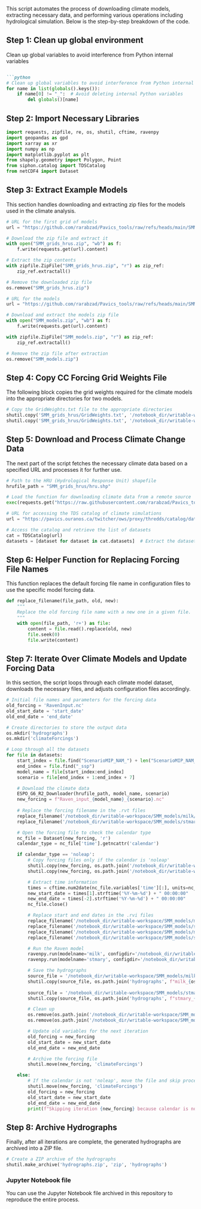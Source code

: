 This script automates the process of downloading climate models, extracting necessary data, and performing various operations including hydrological simulation. Below is the step-by-step breakdown of the code.

## Step 1: Clean up global environment
Clean up global variables to avoid interference from Python internal variables
```markdown

```python
# Clean up global variables to avoid interference from Python internal variables
for name in list(globals().keys()):
    if name[0] != "_":  # Avoid deleting internal Python variables
        del globals()[name]
```

## Step 2: Import Necessary Libraries

```python
import requests, zipfile, re, os, shutil, cftime, ravenpy
import geopandas as gpd
import xarray as xr
import numpy as np
import matplotlib.pyplot as plt
from shapely.geometry import Polygon, Point
from siphon.catalog import TDSCatalog
from netCDF4 import Dataset
```

## Step 3: Extract Example Models

This section handles downloading and extracting zip files for the models used in the climate analysis.

```python
# URL for the first grid of models
url = "https://github.com/rarabzad/Pavics_tools/raw/refs/heads/main/SMM_grids_hrus.zip"

# Download the zip file and extract it
with open("SMM_grids_hrus.zip", "wb") as f:
    f.write(requests.get(url).content)

# Extract the zip contents
with zipfile.ZipFile("SMM_grids_hrus.zip", "r") as zip_ref:
    zip_ref.extractall()

# Remove the downloaded zip file
os.remove("SMM_grids_hrus.zip")

# URL for the models
url = "https://github.com/rarabzad/Pavics_tools/raw/refs/heads/main/SMM_models.zip"

# Download and extract the models zip file
with open("SMM_models.zip", "wb") as f:
    f.write(requests.get(url).content)

with zipfile.ZipFile("SMM_models.zip", "r") as zip_ref:
    zip_ref.extractall()

# Remove the zip file after extraction
os.remove("SMM_models.zip")
```

## Step 4: Copy CC Forcing Grid Weights File

The following block copies the grid weights required for the climate models into the appropriate directories for two models.

```python
# Copy the GridWeights.txt file to the appropriate directories
shutil.copy('SMM_grids_hrus/GridWeights.txt', '/notebook_dir/writable-workspace/SMM_models/milk/input/')
shutil.copy('SMM_grids_hrus/GridWeights.txt', '/notebook_dir/writable-workspace/SMM_models/stmary/input/')
```

## Step 5: Download and Process Climate Change Data

The next part of the script fetches the necessary climate data based on a specified URL and processes it for further use.

```python
# Path to the HRU (Hydrological Response Unit) shapefile
hrufile_path = "SMM_grids_hrus/hru.shp"

# Load the function for downloading climate data from a remote source
exec(requests.get("https://raw.githubusercontent.com/rarabzad/Pavics_tools/refs/heads/main/ESPO_G6_R2_Downloader.py").text)

# URL for accessing the TDS catalog of climate simulations
url = "https://pavics.ouranos.ca/twitcher/ows/proxy/thredds/catalog/datasets/simulations/bias_adjusted/cmip6/ouranos/ESPO-G/ESPO-G6-R2v1.0.0/catalog.xml"

# Access the catalog and retrieve the list of datasets
cat = TDSCatalog(url)
datasets = [dataset for dataset in cat.datasets]  # Extract the dataset names as strings
```

## Step 6: Helper Function for Replacing Forcing File Names

This function replaces the default forcing file name in configuration files to use the specific model forcing data.

```python
def replace_filename(file_path, old, new):
    """
    Replace the old forcing file name with a new one in a given file.
    """
    with open(file_path, 'r+') as file:
        content = file.read().replace(old, new)
        file.seek(0)
        file.write(content)
```

## Step 7: Iterate Over Climate Models and Update Forcing Data

In this section, the script loops through each climate model dataset, downloads the necessary files, and adjusts configuration files accordingly.

```python
# Initial file names and parameters for the forcing data
old_forcing = 'RavenInput.nc'
old_start_date = 'start_date'
old_end_date = 'end_date'

# Create directories to store the output data
os.mkdir('hydrographs')
os.mkdir('climateForcings')

# Loop through all the datasets
for file in datasets:
    start_index = file.find("ScenarioMIP_NAM_") + len("ScenarioMIP_NAM_")
    end_index = file.find("_ssp")
    model_name = file[start_index:end_index]
    scenario = file[end_index + 1:end_index + 7]

    # Download the climate data
    ESPO_G6_R2_Downloader(hrufile_path, model_name, scenario)
    new_forcing = f"Raven_input_{model_name}_{scenario}.nc"
    
    # Replace the forcing filename in the .rvt files
    replace_filename('/notebook_dir/writable-workspace/SMM_models/milk/milk.rvt', old_forcing, new_forcing)
    replace_filename('/notebook_dir/writable-workspace/SMM_models/stmary/stmary.rvt', old_forcing, new_forcing)

    # Open the forcing file to check the calendar type
    nc_file = Dataset(new_forcing, 'r')
    calendar_type = nc_file['time'].getncattr('calendar')

    if calendar_type == 'noleap':
        # Copy forcing files only if the calendar is 'noleap'
        shutil.copy(new_forcing, os.path.join('/notebook_dir/writable-workspace/SMM_models/stmary/input/', new_forcing))
        shutil.copy(new_forcing, os.path.join('/notebook_dir/writable-workspace/SMM_models/milk/input/', new_forcing))

        # Extract time information
        times = cftime.num2date(nc_file.variables['time'][:], units=nc_file.variables['time'].units)
        new_start_date = times[1].strftime('%Y-%m-%d') + " 00:00:00"
        new_end_date = times[-2].strftime('%Y-%m-%d') + " 00:00:00"
        nc_file.close()

        # Replace start and end dates in the .rvi files
        replace_filename('/notebook_dir/writable-workspace/SMM_models/milk/milk.rvi', old_start_date, new_start_date)
        replace_filename('/notebook_dir/writable-workspace/SMM_models/stmary/stmary.rvi', old_start_date, new_start_date)
        replace_filename('/notebook_dir/writable-workspace/SMM_models/milk/milk.rvi', old_end_date, new_end_date)
        replace_filename('/notebook_dir/writable-workspace/SMM_models/stmary/stmary.rvi', old_end_date, new_end_date)

        # Run the Raven model
        ravenpy.run(modelname='milk', configdir='/notebook_dir/writable-workspace/SMM_models/milk/')
        ravenpy.run(modelname='stmary', configdir='/notebook_dir/writable-workspace/SMM_models/stmary/')

        # Save the hydrographs
        source_file = '/notebook_dir/writable-workspace/SMM_models/milk/output/Hydrographs.csv'
        shutil.copy(source_file, os.path.join('hydrographs', f"milk_{os.path.splitext(new_forcing.replace('Raven_input_', ''))[0]}.csv"))
        
        source_file = '/notebook_dir/writable-workspace/SMM_models/stmary/output/Hydrographs.csv'
        shutil.copy(source_file, os.path.join('hydrographs', f"stmary_{os.path.splitext(new_forcing.replace('Raven_input_', ''))[0]}.csv"))

        # Clean up
        os.remove(os.path.join('/notebook_dir/writable-workspace/SMM_models/stmary/input/', new_forcing))
        os.remove(os.path.join('/notebook_dir/writable-workspace/SMM_models/milk/input/', new_forcing))

        # Update old variables for the next iteration
        old_forcing = new_forcing
        old_start_date = new_start_date
        old_end_date = new_end_date

        # Archive the forcing file
        shutil.move(new_forcing, 'climateForcings')

    else:
        # If the calendar is not 'noleap', move the file and skip processing
        shutil.move(new_forcing, 'climateForcings')
        old_forcing = new_forcing
        old_start_date = new_start_date
        old_end_date = new_end_date
        print(f"Skipping iteration {new_forcing} because calendar is not 'noleap'. Current calendar: {calendar_type}")
```

## Step 8: Archive Hydrographs

Finally, after all iterations are complete, the generated hydrographs are archived into a ZIP file.

```python
# Create a ZIP archive of the hydrographs
shutil.make_archive('hydrographs.zip', 'zip', 'hydrographs')
```

### Jupyter Notebook file

You can use the Jupyter Notebook file archived in this repository to reproduce the entire process.

